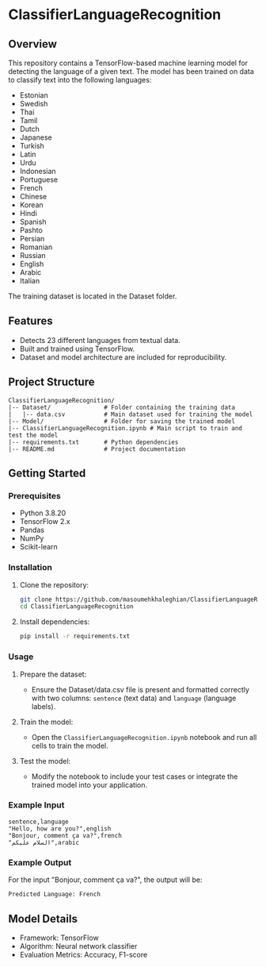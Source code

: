 # ClassifierLanguageRecognition

## Overview
This repository contains a TensorFlow-based machine learning model for detecting the language of a given text. The model has been trained on data to classify text into the following languages:

- Estonian
- Swedish
- Thai
- Tamil
- Dutch
- Japanese
- Turkish
- Latin
- Urdu
- Indonesian
- Portuguese
- French
- Chinese
- Korean
- Hindi
- Spanish
- Pashto
- Persian
- Romanian
- Russian
- English
- Arabic
- Italian

The training dataset is located in the Dataset folder.

## Features
- Detects 23 different languages from textual data.
- Built and trained using TensorFlow.
- Dataset and model architecture are included for reproducibility.

## Project Structure
```
ClassifierLanguageRecognition/
|-- Dataset/               # Folder containing the training data
|   |-- data.csv           # Main dataset used for training the model
|-- Model/                 # Folder for saving the trained model 
|-- ClassifierLanguageRecognition.ipynb # Main script to train and test the model
|-- requirements.txt       # Python dependencies
|-- README.md              # Project documentation
```

## Getting Started

### Prerequisites
- Python 3.8.20
- TensorFlow 2.x
- Pandas
- NumPy
- Scikit-learn

### Installation
1. Clone the repository:
   ```bash
   git clone https://github.com/masoumehkhaleghian/ClassifierLanguageRecognition.git
   cd ClassifierLanguageRecognition
   ```

2. Install dependencies:
   ```bash
   pip install -r requirements.txt
   ```

### Usage

1. Prepare the dataset:
   - Ensure the Dataset/data.csv file is present and formatted correctly with two columns: `sentence` (text data) and `language` (language labels).

2. Train the model:
   - Open the `ClassifierLanguageRecognition.ipynb` notebook and run all cells to train the model.

3. Test the model:
   - Modify the notebook to include your test cases or integrate the trained model into your application.

### Example Input
```csv
sentence,language
"Hello, how are you?",english
"Bonjour, comment ça va?",french
"السلام عليكم",arabic
```

### Example Output
For the input "Bonjour, comment ça va?", the output will be:
```
Predicted Language: French
```

## Model Details
- Framework: TensorFlow
- Algorithm: Neural network classifier
- Evaluation Metrics: Accuracy, F1-score

